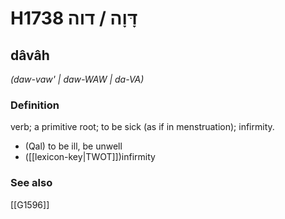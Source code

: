 # H1738 דָּוָה / דוה

## dâvâh

_(daw-vaw' | daw-WAW | da-VA)_

### Definition

verb; a primitive root; to be sick (as if in menstruation); infirmity.

- (Qal) to be ill, be unwell
- ([[lexicon-key|TWOT]])infirmity
### See also

[[G1596]]

